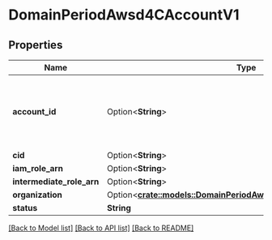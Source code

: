 # DomainPeriodAwsd4CAccountV1

## Properties

Name | Type | Description | Notes
------------ | ------------- | ------------- | -------------
**account_id** | Option<**String**> | 12 digit AWS provided unique identifier for the account. | [optional]
**cid** | Option<**String**> |  | [optional]
**iam_role_arn** | Option<**String**> |  | [optional]
**intermediate_role_arn** | Option<**String**> |  | [optional]
**organization** | Option<[**crate::models::DomainPeriodAwsd4COrganizationAccountV1**](domain.AWSD4COrganizationAccountV1.md)> |  | [optional]
**status** | **String** |  |

[[Back to Model list]](./README.md#documentation-for-models) [[Back to API list]](./README.md#documentation-for-api-endpoints) [[Back to README]](../README.md)

